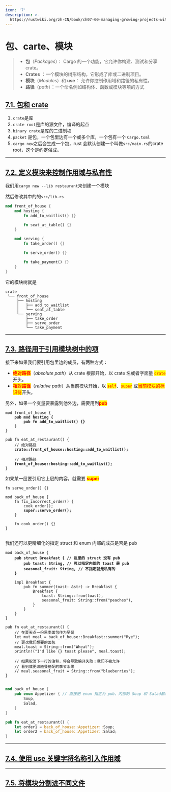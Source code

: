 ```yaml
---
icon: '7'
description: >-
  https://rustwiki.org/zh-CN/book/ch07-00-managing-growing-projects-with-packages-crates-and-modules.html
---
```


# 包、carte、模块

> * **包**（_Packages_）： Cargo 的一个功能，它允许你构建、测试和分享 crate。
> * **Crates** ：一个模块的树形结构，它形成了库或二进制项目。
> * **模块**（_Modules_）和 **use**： 允许你控制作用域和路径的私有性。
> * **路径**（_path_）：一个命名例如结构体、函数或模块等项的方式

## [**7.1.** 包和 crate](https://rustwiki.org/zh-CN/book/ch07-01-packages-and-crates.html)

1. `crate`是库
2. `crate root`是库的源文件，编译的起点
3. `binary crate`是库的二进制项
4. `packet` 是包，一个包里边有一个或多个库，一个包有一个 `Cargo.toml`
5. `cargo new`之后会生成一个包，rust 会默认创建一个叫做`src/main.rs`的crate root，这个是约定俗成。

***

## [**7.2.** 定义模块来控制作用域与私有性](https://rustwiki.org/zh-CN/book/ch07-02-defining-modules-to-control-scope-and-privacy.html)

我们用`cargo new --lib restaurant`来创建一个模块

然后修改其中的的`src/lib.rs`

```rust
mod front_of_house {
    mod hosting {
        fn add_to_waitlist() {}

        fn seat_at_table() {}
    }

    mod serving {
        fn take_order() {}

        fn serve_order() {}

        fn take_payment() {}
    }
}
```

它的模块树就是

```
crate
 └── front_of_house
     ├── hosting
     │   ├── add_to_waitlist
     │   └── seat_at_table
     └── serving
         ├── take_order
         ├── serve_order
         └── take_payment
```

***

## [**7.3.** 路径用于引用模块树中的项](https://rustwiki.org/zh-CN/book/ch07-03-paths-for-referring-to-an-item-in-the-module-tree.html)

接下来如果我们要引用包里边的成员，有两种方式：

* <mark style="color:red;">**绝对路径**</mark>（_absolute path_）从 crate 根部开始，以 crate 名或者字面量 <mark style="color:red;">`crate`</mark> 开头。
* <mark style="color:red;">**相对路径**</mark>（_relative path_）从当前模块开始，以 <mark style="color:red;">`self`</mark>、<mark style="color:red;">`super`</mark> 或<mark style="color:red;">当前模块的标识符</mark>开头。

另外，如果一个变量要暴露到他外边，需要用到<mark style="color:red;">**pub**</mark>

<pre class="language-rust"><code class="lang-rust">mod front_of_house {
<strong>    pub mod hosting {
</strong><strong>        pub fn add_to_waitlist() {}
</strong>    }
}

pub fn eat_at_restaurant() {
    // 绝对路径
<strong>    crate::front_of_house::hosting::add_to_waitlist();
</strong>
    // 相对路径
<strong>    front_of_house::hosting::add_to_waitlist();
</strong>}
</code></pre>

如果某一层要引用它上层的内容，就需要 <mark style="color:red;">**super**</mark>

<pre class="language-rust"><code class="lang-rust">fn serve_order() {}

mod back_of_house {
    fn fix_incorrect_order() {
        cook_order();
<strong>        super::serve_order();
</strong>    }

    fn cook_order() {}
}

</code></pre>

我们还可以更精细化的指定 struct 和 enum 内部的成员是否是 pub

<pre class="language-rust"><code class="lang-rust">mod back_of_house {
<strong>    pub struct Breakfast { // 这里的 struct 没有 pub
</strong><strong>        pub toast: String, // 可以指定内部的 toast 是 pub
</strong><strong>        seasonal_fruit: String, // 不指定就是私有的
</strong><strong>    }
</strong>
    impl Breakfast {
        pub fn summer(toast: &#x26;str) -> Breakfast {
            Breakfast {
                toast: String::from(toast),
                seasonal_fruit: String::from("peaches"),
            }
        }
    }
}

pub fn eat_at_restaurant() {
    // 在夏天点一份黑麦面包作为早餐
    let mut meal = back_of_house::Breakfast::summer("Rye");
    // 更改我们想要的面包
    meal.toast = String::from("Wheat");
    println!("I'd like {} toast please", meal.toast);

    // 如果取消下一行的注释，将会导致编译失败；我们不被允许
    // 看到或更改随餐搭配的季节水果
    // meal.seasonal_fruit = String::from("blueberries");
}

</code></pre>

```rust
mod back_of_house {
    pub enum Appetizer { // 直接把 enum 指定为 pub，内部的 Soup 和 Salad都是 pub
        Soup,
        Salad,
    }
}

pub fn eat_at_restaurant() {
    let order1 = back_of_house::Appetizer::Soup;
    let order2 = back_of_house::Appetizer::Salad;
}
```

***

## [**7.4.** 使用 use 关键字将名称引入作用域](https://rustwiki.org/zh-CN/book/ch07-04-bringing-paths-into-scope-with-the-use-keyword.html)





***

## [**7.5.** 将模块分割进不同文件](https://rustwiki.org/zh-CN/book/ch07-05-separating-modules-into-different-files.html)





